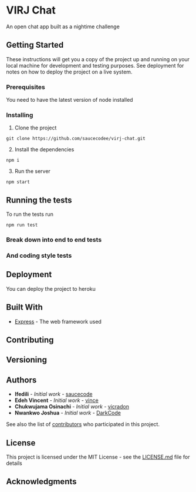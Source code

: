 # VIRJ Chat

An open chat app built as a nightime challenge

## Getting Started

These instructions will get you a copy of the project up and running on your local machine for development and testing purposes. See deployment for notes on how to deploy the project on a live system.

### Prerequisites
You need to have the latest version of node installed

### Installing
1. Clone the project
```
git clone https://github.com/saucecodee/virj-chat.git
```
2. Install the dependencies 
```
npm i
```
3. Run the server
```
npm start
```

## Running the tests

To run the tests run 
```
npm run test
```

### Break down into end to end tests


### And coding style tests


## Deployment
You can deploy the project to heroku

## Built With

* [Express](http://express.com/) - The web framework used

## Contributing

<!-- Please read [CONTRIBUTING.md](https://gist.github.com/saucecodee/b24679402957c63ec426) for details on our code of conduct, and the process for submitting pull requests to us. -->

## Versioning


## Authors

* **Ifedili** - *Initial work* - [saucecode](https://github.com/saucecodee)
* **Edeh Vincent** - *Initial work* - [vince](https://github.com/vinuch)
* **Chukwujama Osinachi** - *Initial work* - [vicradon](https://github.com/vicradon)
* **Nwankwo Joshua** - *Initial work* - [DarkCode](https://github.com/joshuanwankwo)

See also the list of [contributors](https://github.com/saucecodee/virj-chat/contributors) who participated in this project.

## License

This project is licensed under the MIT License - see the [LICENSE.md](LICENSE.md) file for details

## Acknowledgments

